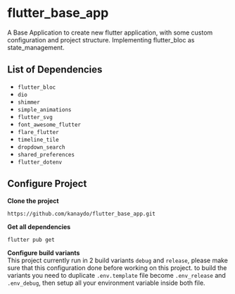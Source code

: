 # flutter_base_app

A Base Application to create new flutter application, with some custom configuration and project structure. Implementing flutter_bloc as state_management.

## List of Dependencies
- `flutter_bloc`
- `dio`
- `shimmer`
- `simple_animations`
- `flutter_svg`
- `font_awesome_flutter`
- `flare_flutter`
- `timeline_tile`
- `dropdown_search`
- `shared_preferences`
- `flutter_dotenv`


## Configure Project
**Clone the project**
  ```
  https://github.com/kanaydo/flutter_base_app.git
  ```
  
**Get all dependencies**
  ```
  flutter pub get
  ```
  
**Configure build variants**   
  This project currently run in 2 build variants `debug` and `release`, please make sure that this configuration done before working on this project.
  to build the variants you need to duplicate `.env.template` file become `.env_release` and `.env_debug`, then setup all your environment variable inside both file.

